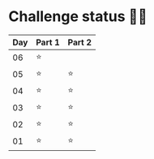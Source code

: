 # Challenge status 🌟🎄

| Day | Part 1 | Part 2 |
|-----|--------|--------|
| 06  | ⭐     |        |
| 05  | ⭐     | ⭐      |
| 04  | ⭐     | ⭐      |
| 03  | ⭐     | ⭐      |
| 02  | ⭐     | ⭐      |
| 01  | ⭐     | ⭐      |